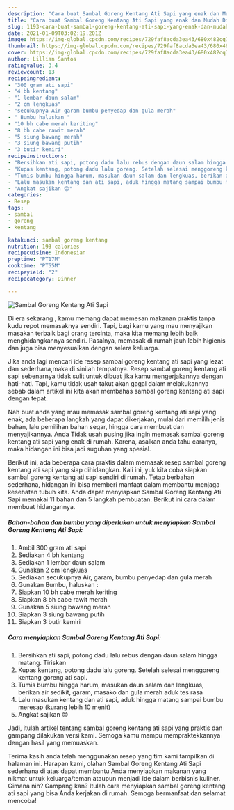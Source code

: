 ```yaml
---
description: "Cara buat Sambal Goreng Kentang Ati Sapi yang enak dan Mudah Dibuat"
title: "Cara buat Sambal Goreng Kentang Ati Sapi yang enak dan Mudah Dibuat"
slug: 1193-cara-buat-sambal-goreng-kentang-ati-sapi-yang-enak-dan-mudah-dibuat
date: 2021-01-09T03:02:19.201Z
image: https://img-global.cpcdn.com/recipes/729faf8acda3ea43/680x482cq70/sambal-goreng-kentang-ati-sapi-foto-resep-utama.jpg
thumbnail: https://img-global.cpcdn.com/recipes/729faf8acda3ea43/680x482cq70/sambal-goreng-kentang-ati-sapi-foto-resep-utama.jpg
cover: https://img-global.cpcdn.com/recipes/729faf8acda3ea43/680x482cq70/sambal-goreng-kentang-ati-sapi-foto-resep-utama.jpg
author: Lillian Santos
ratingvalue: 3.4
reviewcount: 13
recipeingredient:
- "300 gram ati sapi"
- "4 bh kentang"
- "1 lembar daun salam"
- "2 cm lengkuas"
- "secukupnya Air garam bumbu penyedap dan gula merah"
- " Bumbu haluskan "
- "10 bh cabe merah keriting"
- "8 bh cabe rawit merah"
- "5 siung bawang merah"
- "3 siung bawang putih"
- "3 butir kemiri"
recipeinstructions:
- "Bersihkan ati sapi, potong dadu lalu rebus dengan daun salam hingga matang. Tiriskan"
- "Kupas kentang, potong dadu lalu goreng. Setelah selesai menggoreng kentang goreng ati sapi."
- "Tumis bumbu hingga harum, masukan daun salam dan lengkuas, berikan air sedikit, garam, masako dan gula merah aduk tes rasa"
- "Lalu masukan kentang dan ati sapi, aduk hingga matang sampai bumbu meresap (kurang lebih 10 menit)"
- "Angkat sajikan 😊"
categories:
- Resep
tags:
- sambal
- goreng
- kentang

katakunci: sambal goreng kentang 
nutrition: 193 calories
recipecuisine: Indonesian
preptime: "PT17M"
cooktime: "PT55M"
recipeyield: "2"
recipecategory: Dinner

---
```



![Sambal Goreng Kentang Ati Sapi](https://img-global.cpcdn.com/recipes/729faf8acda3ea43/680x482cq70/sambal-goreng-kentang-ati-sapi-foto-resep-utama.jpg)

Di era  sekarang , kamu memang dapat memesan makanan praktis tanpa kudu repot memasaknya sendiri. Tapi, bagi kamu yang mau menyajikan masakan terbaik bagi orang tercinta, maka kita memang lebih baik menghidangkannya sendiri. Pasalnya, memasak di rumah jauh lebih higienis dan juga bisa menyesuaikan dengan selera keluarga.

Jika anda lagi mencari ide resep sambal goreng kentang ati sapi yang lezat dan sederhana,maka di sinilah tempatnya. Resep sambal goreng kentang ati sapi  sebenarnya tidak sulit untuk dibuat jika kamu mengerjakannya dengan hati-hati. Tapi, kamu tidak usah takut akan gagal dalam melakukannya 
sebab dalam artikel ini kita akan membahas sambal goreng kentang ati sapi dengan tepat.  



Nah buat anda yang mau memasak sambal goreng kentang ati sapi yang enak, ada beberapa langkah yang dapat dikerjakan, mulai dari memilih jenis bahan, lalu pemilihan bahan segar, hingga cara membuat dan menyajikannya. Anda Tidak usah pusing jika ingin memasak sambal goreng kentang ati sapi yang enak di rumah. Karena, asalkan anda  tahu caranya, maka hidangan ini bisa jadi suguhan yang spesial.

Berikut ini, ada beberapa cara praktis  dalam memasak resep sambal goreng kentang ati sapi yang siap dihidangkan. Kali ini, yuk kita coba siapkan sambal goreng kentang ati sapi sendiri di rumah. Tetap berbahan sederhana, hidangan ini bisa memberi manfaat dalam membantu menjaga kesehatan tubuh kita. Anda dapat menyiapkan Sambal Goreng Kentang Ati Sapi memakai 11 bahan dan 5 langkah pembuatan. Berikut ini cara dalam membuat hidangannya.

<!--inarticleads1-->

##### Bahan-bahan dan bumbu yang diperlukan untuk menyiapkan Sambal Goreng Kentang Ati Sapi:

1. Ambil 300 gram ati sapi
1. Sediakan 4 bh kentang
1. Sediakan 1 lembar daun salam
1. Gunakan 2 cm lengkuas
1. Sediakan secukupnya Air, garam, bumbu penyedap dan gula merah
1. Gunakan  Bumbu, haluskan :
1. Siapkan 10 bh cabe merah keriting
1. Siapkan 8 bh cabe rawit merah
1. Gunakan 5 siung bawang merah
1. Siapkan 3 siung bawang putih
1. Siapkan 3 butir kemiri




<!--inarticleads2-->

##### Cara menyiapkan Sambal Goreng Kentang Ati Sapi:

1. Bersihkan ati sapi, potong dadu lalu rebus dengan daun salam hingga matang. Tiriskan
1. Kupas kentang, potong dadu lalu goreng. Setelah selesai menggoreng kentang goreng ati sapi.
1. Tumis bumbu hingga harum, masukan daun salam dan lengkuas, berikan air sedikit, garam, masako dan gula merah aduk tes rasa
1. Lalu masukan kentang dan ati sapi, aduk hingga matang sampai bumbu meresap (kurang lebih 10 menit)
1. Angkat sajikan 😊




Jadi, itulah artikel tentang  sambal goreng kentang ati sapi  yang praktis dan gampang dilakukan versi kami. Semoga kamu mampu mempraktekkannya dengan hasil yang memuaskan. 

Terima kasih anda telah menggunakan resep yang tim kami tampilkan di halaman ini. Harapan kami, olahan  Sambal Goreng Kentang Ati Sapi sederhana di atas dapat membantu Anda menyiapkan makanan yang nikmat untuk keluarga/teman ataupun menjadi ide dalam berbisnis kuliner. Gimana nih? Gampang kan? Itulah cara menyiapkan sambal goreng kentang ati sapi yang bisa Anda kerjakan di rumah. Semoga bermanfaat dan selamat mencoba!

